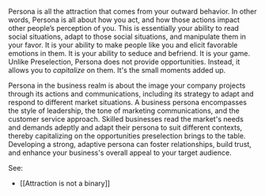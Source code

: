 Persona is all the attraction that comes from your outward behavior. In other words, Persona is all about how you act, and how those actions impact other people’s perception of you. This is essentially your ability to read social situations, adapt to those social situations, and manipulate them in your favor. It is your ability to make people like you and elicit favorable emotions in them. It is your ability to seduce and befriend. It is your game. Unlike Preselection, Persona does not provide opportunities. Instead, it allows you to _capitalize_ on them. It's the small moments added up. 

Persona in the business realm is about the image your company projects through its actions and communications, including its strategy to adapt and respond to different market situations. A business persona encompasses the style of leadership, the tone of marketing communications, and the customer service approach. Skilled businesses read the market's needs and demands adeptly and adapt their persona to suit different contexts, thereby capitalizing on the opportunities preselection brings to the table. Developing a strong, adaptive persona can foster relationships, build trust, and enhance your business's overall appeal to your target audience.

See: 

- [[Attraction is not a binary]]
